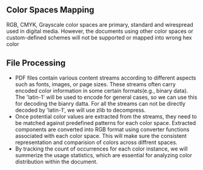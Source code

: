 ## Color Spaces Mapping
RGB, CMYK, Grayscale color spaces are primary, standard and wirespread used in digital media. However, the documents using other color spaces or custom-defined schemes will not be supported or mapped into wrong hex color

## File Processing
- PDF files contain various content streams according to different aspects such as fonts, images, or page sizes. These streams often carry encoded color information in some certain formats(e.g., binary data). The 'latin-1' will be used to encode for general cases, so we can use this for decoding the bianry datta. For all the streams can not be directly decoded by 'latin-1', we will use zlib to decompress.
- Once potential color values are extracted from the streams, they need to be matched against predefined patterns for each color space. Extracted components are converted into RGB format using converter functions associated with each color space. This will make sure the consistent representation and comparision of colors across diffrent spaces.
- By tracking the count of occurrences for each color instance, we will summerize the usage statistics, which are essential for analyzing color distribution within the document.
